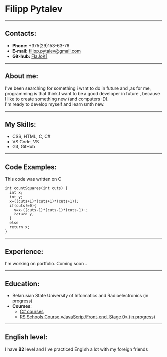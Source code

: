 # Filipp Pytalev  
*****
## Contacts:  
* **Phone:** +375(29)153-63-76  
* **E-mail:** filipp.pytalev@gmail.com   
* **Git-hub:** [FlaJoK1](https://github.com/FlaJoK1)  

*****
## About me:
I've been searching for something i want to do in future and ,as for me, programming is that think.I want to be a good developer in future , because I like to create something new (and computers :D).  
I'm ready to develop myself and learn smth new.  

*****
## My Skills:  
* CSS, HTML, C, C#  
* VS Code, VS  
* Git, GitHub  

*****  
## Code Examples:  
This code was written on C  
```  
int countSquares(int cuts) {
  int x;
  int y;
  x=((cuts+1)*(cuts+1)*(cuts+1));
  if(cuts!=0){
    y=x-((cuts-1)*(cuts-1)*(cuts-1));
    return y;
  }
  else
  return x;
}
```  

*****
## Experience:  
I'm working on portfolio. Coming soon... 

*****
## Education:  
* Belarusian State University of Informatics and Radioelectronics (in progress)   
* **Courses**:  
  + [C# courses](https://www.youtube.com/watch?v=p9QxqrwkPbA&list=PLIIXgDT0bKw4OmiZ9yGmShKsY0XncViZ8)  
  + [RS Schools Course «JavaScript/Front-end. Stage 0» (in progress)](https://app.rs.school/)  

*****
## English level:
I have **B2** level and I've practiced English a lot with my foreign friends